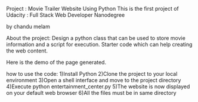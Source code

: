 Project : Movie Trailer Website Using Python
This is the first project of Udacity : Full Stack Web Developer Nanodegree

by chandu melam

About the project:
        Design a python class that can be used to store movie information and a script for execution. Starter code which can help creating         the web content.

Here is the demo of the page generated.

how to use the code:
        1)Install Python
        2)Clone the project to your local environment
        3)Open a shell interface and move to the project directory
        4)Execute python entertainment_center.py
        5)The website is now displayed on your default web browser
        6)All the files must be in same directory
